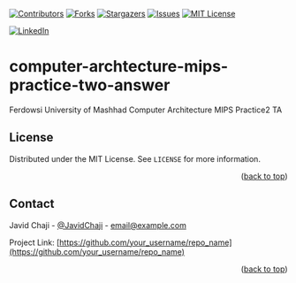 <a name="readme-top"></a>


[![Contributors][contributors-shield]][contributors-url]
[![Forks][forks-shield]][forks-url]
[![Stargazers][stars-shield]][stars-url]
[![Issues][issues-shield]][issues-url]
[![MIT License][license-shield]][license-url]



[![LinkedIn][linkedin-shield]][javid-linkedin-url]


# computer-archtecture-mips-practice-two-answer

Ferdowsi University of Mashhad Computer Architecture MIPS Practice2 TA


<!-- LICENSE -->
## License

Distributed under the MIT License. See `LICENSE` for more information.

<p align="right">(<a href="#readme-top">back to top</a>)</p>


<!-- CONTACT -->
## Contact

Javid Chaji - [@JavidChaji](https://twitter.com/JavidChaji) - email@example.com

Project Link: [https://github.com/your_username/repo_name](https://github.com/your_username/repo_name)

<p align="right">(<a href="#readme-top">back to top</a>)</p>




<!-- MARKDOWN LINKS & IMAGES -->
<!-- https://www.markdownguide.org/basic-syntax/#reference-style-links -->
<!-- https://ileriayo.github.io/markdown-badges/ -->

<!-- Contributors -->
[contributors-shield]: https://img.shields.io/github/contributors/javidchaji/FUM-Computer-Architecture-MIPS-Practice2-TA.svg?style=for-the-badge

[contributors-url]: https://github.com/javidchaji/FUM-Computer-Architecture-MIPS-Practice2-TA/graphs/contributors

<!-- Forks -->
[forks-shield]: https://img.shields.io/github/forks/javidchaji/FUM-Computer-Architecture-MIPS-Practice2-TA.svg?style=for-the-badge

[forks-url]: https://github.com/javidchaji/FUM-Computer-Architecture-MIPS-Practice2-TA/network/members


<!-- Stars -->
[stars-shield]: https://img.shields.io/github/stars/javidchaji/FUM-Computer-Architecture-MIPS-Practice2-TA.svg?style=for-the-badge

[stars-url]: https://github.com/javidchaji/FUM-Computer-Architecture-MIPS-Practice2-TA/stargazers


<!-- Issues -->
[issues-shield]: https://img.shields.io/github/issues/javidchaji/FUM-Computer-Architecture-MIPS-Practice2-TA.svg?style=for-the-badge

[issues-url]: https://github.com/javidchaji/FUM-Computer-Architecture-MIPS-Practice2-TA/issues


<!-- License -->
[license-shield]: https://img.shields.io/github/license/javidchaji/FUM-Computer-Architecture-MIPS-Practice2-TA.svg?style=for-the-badge

[license-url]: https://github.com/javidchaji/FUM-Computer-Architecture-MIPS-Practice2-TA/blob/master/LICENSE


<!-- Linkedin -->
[linkedin-shield]: https://img.shields.io/badge/linkedin-%230077B5.svg?style=for-the-badge&logo=linkedin&logoColor=white

[javid-linkedin-url]: https://linkedin.com/in/javidchaji
